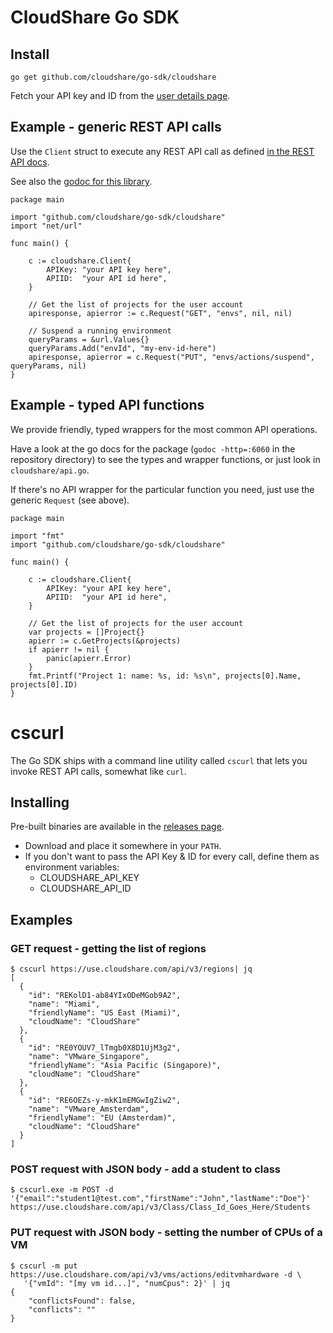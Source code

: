 # CloudShare Go SDK

## Install

`go get github.com/cloudshare/go-sdk/cloudshare`

Fetch your API key and ID from the [user details page](https://use.cloudshare.com/Ent/Vendor/UserDetails.aspx).


## Example - generic REST API calls

Use the `Client` struct to execute any REST API call as defined [in the REST API docs](http://docs.cloudshare.com/rest-api/v3/environments/envs/).

See also the [godoc for this library](https://godoc.org/github.com/cloudshare/go-sdk/cloudshare).

```
package main

import "github.com/cloudshare/go-sdk/cloudshare"
import "net/url"

func main() {

    c := cloudshare.Client{
        APIKey: "your API key here",
        APIID:  "your API id here",
    }

    // Get the list of projects for the user account
    apiresponse, apierror := c.Request("GET", "envs", nil, nil)

    // Suspend a running environment
    queryParams = &url.Values{}
    queryParams.Add("envId", "my-env-id-here")
    apiresponse, apierror = c.Request("PUT", "envs/actions/suspend", queryParams, nil)
}

```

## Example - typed API functions

We provide friendly, typed wrappers for the most common API operations.

Have a look at the go docs for the package (`godoc -http=:6060` in the repository directory)
to see the types and wrapper functions, or just look in `cloudshare/api.go`.

If there's no API wrapper for the particular function you need, just use the generic `Request` (see above).

```
package main

import "fmt"
import "github.com/cloudshare/go-sdk/cloudshare"

func main() {

    c := cloudshare.Client{
        APIKey: "your API key here",
        APIID:  "your API id here",
    }

    // Get the list of projects for the user account
    var projects = []Project{}
    apierr := c.GetProjects(&projects)
    if apierr != nil {
        panic(apierr.Error)
    }
    fmt.Printf("Project 1: name: %s, id: %s\n", projects[0].Name, projects[0].ID)
}
```

# cscurl

The Go SDK ships with a command line utility called `cscurl` that lets you invoke REST API calls, somewhat like `curl`.

## Installing

Pre-built binaries are available in the [releases page](https://github.com/cloudshare/go-sdk/releases).

- Download and place it somewhere in your `PATH`.
- If you don't want to pass the API Key & ID for every call, define them as environment variables:
    - CLOUDSHARE_API_KEY
    - CLOUDSHARE_API_ID

## Examples

### GET request - getting the list of regions

```
$ cscurl https://use.cloudshare.com/api/v3/regions| jq
[
  {
    "id": "REKolD1-ab84YIxODeMGob9A2",
    "name": "Miami",
    "friendlyName": "US East (Miami)",
    "cloudName": "CloudShare"
  },
  {
    "id": "RE0YOUV7_lTmgb0X8D1UjM3g2",
    "name": "VMware_Singapore",
    "friendlyName": "Asia Pacific (Singapore)",
    "cloudName": "CloudShare"
  },
  {
    "id": "RE6OEZs-y-mkK1mEMGwIgZiw2",
    "name": "VMware_Amsterdam",
    "friendlyName": "EU (Amsterdam)",
    "cloudName": "CloudShare"
  }
]
```

### POST request with JSON body - add a student to class

```
$ cscurl.exe -m POST -d '{"email":"student1@test.com","firstName":"John","lastName":"Doe"}' https://use.cloudshare.com/api/v3/Class/Class_Id_Goes_Here/Students
```

### PUT request with JSON body - setting the number of CPUs of a VM

```
$ cscurl -m put https://use.cloudshare.com/api/v3/vms/actions/editvmhardware -d \
   '{"vmId": "[my vm id...]", "numCpus": 2}' | jq
{
    "conflictsFound": false,
    "conflicts": ""
}
```




